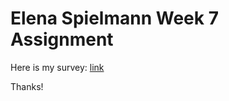 # Elena Spielmann Week 7 Assignment

Here is my survey: [link](https://docs.google.com/spreadsheets/d/11nE7uOPJKQRp1lP_jdKUlv034v0NZBTJEyUkFaP2DRY/edit#gid=566828568)

Thanks!